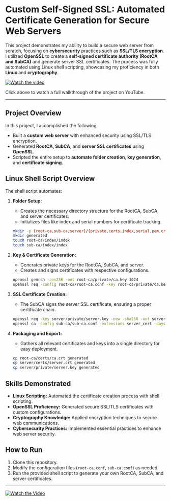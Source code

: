 # Custom Self-Signed SSL: Automated Certificate Generation for Secure Web Servers

This project demonstrates my ability to build a secure web server from scratch, focusing on **cybersecurity** practices such as **SSL/TLS encryption**. I utilized **OpenSSL** to create a **self-signed certificate authority (RootCA and SubCA)** and generate server SSL certificates. The process was fully automated using Linux shell scripting, showcasing my proficiency in both **Linux** and **cryptography**.

[![Watch the video](https://img.youtube.com/vi/2AdqcC8hQNI/0.jpg)](https://www.youtube.com/watch?v=2AdqcC8hQNI)

Click above to watch a full walkthrough of the project on YouTube.

---

## Project Overview

In this project, I accomplished the following:

- Built a **custom web server** with enhanced security using SSL/TLS encryption.
- Generated **RootCA, SubCA**, and **server SSL certificates** using **OpenSSL**.
- Scripted the entire setup to **automate folder creation**, **key generation**, and **certificate signing**.

## Linux Shell Script Overview

The shell script automates:

1. **Folder Setup:**
    - Creates the necessary directory structure for the RootCA, SubCA, and server certificates.
    - Initializes files like index and serial numbers for certificate tracking.

    ```bash
    mkdir -p {root-ca,sub-ca,server}/{private,certs,index,serial,pem,crl,csr}
    mkdir generated
    touch root-ca/index/index
    touch sub-ca/index/index
    ```

2. **Key & Certificate Generation:**
    - Generates private keys for the RootCA, SubCA, and server.
    - Creates and signs certificates with respective configurations.

    ```bash
    openssl genrsa -aes256 -out root-ca/private/ca.key 1024
    openssl req -config root-ca/root-ca.conf -key root-ca/private/ca.key -new -x509 -days 7305 -sha256 -extensions v3_ca -out root-ca/certs/ca.crt
    ```

3. **SSL Certificate Creation:**
    - The SubCA signs the server SSL certificate, ensuring a proper certificate chain.
    
    ```bash
    openssl req -key server/private/server.key -new -sha256 -out server/csr/server.csr
    openssl ca -config sub-ca/sub-ca.conf -extensions server_cert -days 365 -notext -in server/csr/server.csr -out server/certs/server.crt
    ```

4. **Packaging and Export:**
    - Gathers all relevant certificates and keys into a single directory for easy deployment.

    ```bash
    cp root-ca/certs/ca.crt generated
    cp server/certs/server.crt generated
    cp server/private/server.key generated
    ```

## Skills Demonstrated

- **Linux Scripting:** Automated the certificate creation process with shell scripting.
- **OpenSSL Proficiency:** Generated secure SSL/TLS certificates with custom configurations.
- **Cryptography Knowledge:** Applied encryption techniques to secure web communications.
- **Cybersecurity Practices:** Implemented essential practices to enhance web server security.

## How to Run

1. Clone this repository.
2. Modify the configuration files (`root-ca.conf`, `sub-ca.conf`) as needed.
3. Run the provided shell script to generate your own RootCA, SubCA, and server certificates.

---

[![Watch the Video](https://img.shields.io/badge/Watch-Video-red?style=for-the-badge)](https://www.youtube.com/watch?v=2AdqcC8hQNI)
